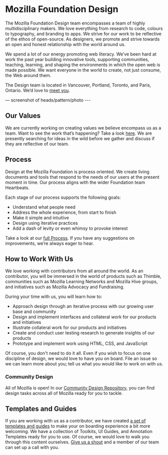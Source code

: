 # Mozilla Foundation Design

The Mozilla Foundation Design team encompasses a team of highly multidisciplinary makers. We love everything from research to code, colours to typography, and branding to apps. We strive for our work to be reflective of the ethos of open-source. As designers, we promote and strive towards an open and honest relationship with the world around us.

We spend a lot of our energy promoting web literacy. We’ve been hard at work the past year building innovative tools, supporting communities, teaching, learning, and shaping the environments in which the open web is made possible. We want everyone in the world to create, not just consume, the Web around them.

The Design team is located in Vancouver, Portland, Toronto, and Paris, Ontario. We’d love to [meet you](mofo-design@mozillafoundation.org).

— screenshot of heads/pattern/photo ---

## Our Values

We are currently working on creating values we believe encompass us as a team. Want to see the work that’s happening? Take a look [here](https://github.com/MozillaFoundation/Design/issues?utf8=%E2%9C%93&q=is%3Aopen+label%3AP1+moodboard). We are presently searching for ideas in the wild before we gather and discuss if they are reflective of our team.

## Process

Design at the Mozilla Foundation is process oriented. We create living documents and tools that respond to the needs of our users at the present moment in time. Our process aligns with the wider Foundation team Heartbeats.

Each stage of our process supports the following goals:

- Understand what people need
- Address the whole experience, from start to finish
- Make it simple and intuitive
- Design using iterative practices
- Add a dash of levity or even whimsy to provoke interest

Take a look at our [full Process](https://github.com/MozillaFoundation/Design/wiki/Process). If you have any suggestions on improvements, we’re always eager to hear.

## How to Work With Us

We love working with contributors from all around the world. As an contributor, you will be immersed in the world of products such as Thimble, communities such as Mozilla Learning Networks and Mozilla Hive groups, and initiatives such as Mozilla Advocacy and Fundraising.

During your time with us, you will learn how to:

- Approach design through an iterative process with our growing user base and community
- Design and implement interfaces and collateral work for our products and initiatives
- Illustrate collateral work for our products and initiatives
- Create and conduct user testing research to generate insights of our products
- Prototype and implement work using HTML, CSS, and JavaScript

Of course, you don't need to do it all. Even if you wish to focus on one discipline of design, we would love to have you on board. File an issue so we can learn more about you; tell us what you would like to work on with us.

### Community Design

All of Mozilla is open! In our [Community Design Repository](https://github.com/mozilla/community-design), you can find design tasks across all of Mozilla ready for you to tackle.

## Templates and Guides

If you are working with us as a contributor, we have created [a set of templates and guides](https://drive.google.com/folderview?id=0ByIoeeW0a3R_UjEzdDU4NlMzYXc&usp=drive_web) to make your on boarding experience a bit more welcoming. We have a collection of Toolkits, UI Guides, and Annotation Templates ready for you to use. Of course, we would love to walk you through this content ourselves. [Give us a shout](mofo-design@mozillafoundation.org) and a member of our team can set up a call with you.
